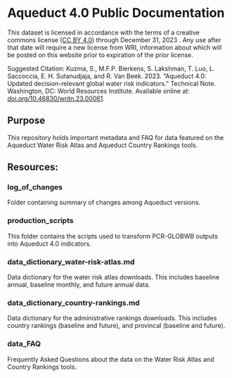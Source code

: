 # Aqueduct 4.0 Public Documentation

This dataset is licensed in accordance with the terms of  a creative commons license ([CC BY 4.0](https://creativecommons.org/licenses/by/4.0/)) through December 31, 2023 . Any use after that date will require a new license from WRI, information about which will be posted on this website prior to expiration of the prior license. 

Suggested Citation: Kuzma, S., M.F.P. Bierkens, S. Lakshman, T. Luo, L. Saccoccia, E. H. Sutanudjaja, and R. Van Beek. 2023. “Aqueduct 4.0: Updated decision-relevant global water risk indicators.” Technical Note. Washington, DC: World Resources Institute. Available online at: [doi.org/10.46830/writn.23.00061](https://doi.org/10.46830/writn.23.00061).

## Purpose
This repository holds important metadata and FAQ for data featured on the Aqueduct Water Risk Atlas and Aqueduct Country Rankings tools.


## Resources:

### log_of_changes
Folder containing summary of changes among Aqueduct versions. 

### production_scripts
This folder contains the scripts used to transform PCR-GLOBWB outputs into Aqueduct 4.0 indicators. 

### data_dictionary_water-risk-atlas.md
Data dictionary for the water risk atlas downloads. This includes baseline annual, baseline monthly, and future annual data. 

### data_dictionary_country-rankings.md
Data dictionary for the administrative rankings downloads. This includes country rankings (baseline and future), and provincal (baseline and future).

### data_FAQ
Frequently Asked Questions about the data on the Water Risk Atlas and Country Rankings tools. 


